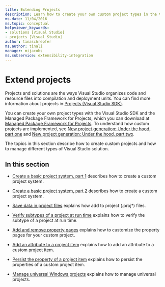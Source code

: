 ```yaml
---
title: Extending Projects
description: Learn how to create your own custom project types in the Visual Studio SDK and how to manage different types of Visual Studio solutions.
ms.date: 11/04/2016
ms.topic: conceptual
helpviewer_keywords:
- solutions [Visual Studio]
- projects [Visual Studio]
author: tinaschrepfer
ms.author: tinali
manager: mijacobs
ms.subservice: extensibility-integration
---
```

# Extend projects

Projects and solutions are the ways Visual Studio organizes code and resource files into compilation and deployment units. You can find more information about projects in [Projects (Visual Studio SDK)](../extensibility/extending-projects.md).

 You can create your own project types with the Visual Studio SDK and the Managed Package Framework for Projects, which you can download at [Managed Package Framework for Projects](https://github.com/tunnelvisionlabs/MPFProj10). To understand how custom projects are implemented, see [New project generation: Under the hood, part one](../extensibility/internals/new-project-generation-under-the-hood-part-one.md) and [New project generation: Under the hood, part two](../extensibility/internals/new-project-generation-under-the-hood-part-two.md).

 The topics in this section describe how to create custom projects and how to manage different types of Visual Studio solution.

## In this section

- [Create a basic project system, part 1](../extensibility/creating-a-basic-project-system-part-1.md) describes how to create a custom project system.

- [Create a basic project system, part 2](../extensibility/creating-a-basic-project-system-part-2.md) describes how to create a custom project system.

- [Save data in project files](../extensibility/saving-data-in-project-files.md) explains how add to project (<em>.</em>proj*) files.

- [Verify subtypes of a project at run time](../extensibility/verifying-subtypes-of-a-project-at-run-time.md) explains how to verify the subtype of a project at run time.

- [Add and remove property pages](../extensibility/adding-and-removing-property-pages.md) explains how to customize the property pages for your custom project.

- [Add an attribute to a project item](../extensibility/adding-an-attribute-to-a-project-item.md) explains how to add an attribute to a custom project item.

- [Persist the property of a project item](../extensibility/persisting-the-property-of-a-project-item.md) explains how to persist the properties of a custom project item.

- [Manage universal Windows projects](../extensibility/managing-universal-windows-projects.md) explains how to manage universal projects.
